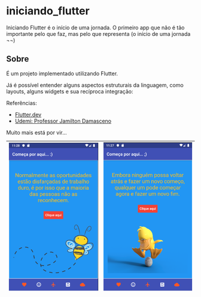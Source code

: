 # iniciando_flutter

Iniciando Flutter é o início de uma jornada. O primeiro app que não é tão importante pelo que faz, mas pelo que representa (o início de uma jornada ¬¬)

## Sobre

É um projeto implementado utilizando Flutter.

Já é possível entender alguns aspectos estruturais da linguagem, como layouts, alguns widgets e sua recíproca integração:

Referências:
- [Flutter.dev](https://flutter.dev/)
- [Udemi: Professor Jamilton Damasceno](https://www.udemy.com/)

Muito mais está por vir...

|![](screenshots/02.png)|![](screenshots/01.png)|
|-----------------------|-----------------------|

